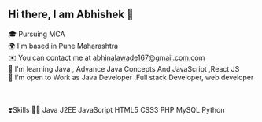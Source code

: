 <h2>Hi there, I am Abhishek 👋</h2>

🎓  Pursuing MCA  <br/>
🌍  I'm based in Pune Maharashtra <br/>
✉️  You can contact me at abhinalawade167@gmail.com.com <br/>
🧠  I'm learning Java , Advance Java Concepts And JavaScript ,React JS <br/>
🤝  I'm open to Work as Java Developer ,Full stack Developer, web developer<br/>
<br/>
<br/>

❣️Skills  🧑‍💻 Java J2EE JavaScript HTML5 CSS3 PHP MySQL  Python 
